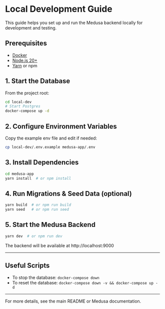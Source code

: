 # Local Development Guide

This guide helps you set up and run the Medusa backend locally for development and testing.

## Prerequisites
- [Docker](https://www.docker.com/get-started)
- [Node.js 20+](https://nodejs.org/)
- [Yarn](https://classic.yarnpkg.com/lang/en/) or npm

## 1. Start the Database

From the project root:
```bash
cd local-dev
# Start Postgres
docker-compose up -d
```

## 2. Configure Environment Variables

Copy the example env file and edit if needed:
```bash
cp local-dev/.env.example medusa-app/.env
```

## 3. Install Dependencies

```bash
cd medusa-app
yarn install  # or npm install
```

## 4. Run Migrations & Seed Data (optional)

```bash
yarn build  # or npm run build
yarn seed   # or npm run seed
```

## 5. Start the Medusa Backend

```bash
yarn dev  # or npm run dev
```

The backend will be available at http://localhost:9000

---

## Useful Scripts
- To stop the database: `docker-compose down`
- To reset the database: `docker-compose down -v && docker-compose up -d`

---

For more details, see the main README or Medusa documentation. 
